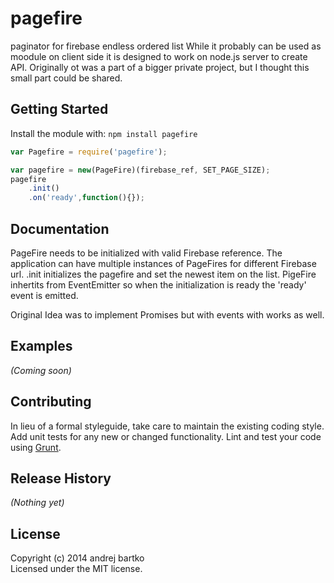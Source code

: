 # pagefire

paginator for firebase endless ordered list
While it probably can be used as moodule on client side it is designed
to work on node.js server to create API. Originally ot was a part of a bigger
private project, but I thought this small part could be shared. 

## Getting Started
Install the module with: `npm install pagefire`

```javascript
var Pagefire = require('pagefire');

var pagefire = new(PageFire)(firebase_ref, SET_PAGE_SIZE);
pagefire
	.init()
	.on('ready',function(){});


```

## Documentation
PageFire needs to be initialized with valid Firebase reference. The application can have multiple instances of PageFires for different Firebase url.
.init initializes the pagefire and set the newest item on the list. PigeFire inhertits from EventEmitter so when the initialization is ready the 'ready' event is emitted.

Original Idea was to implement Promises but with events with works as well.

## Examples
_(Coming soon)_

## Contributing
In lieu of a formal styleguide, take care to maintain the existing coding style. Add unit tests for any new or changed functionality. Lint and test your code using [Grunt](http://gruntjs.com/).

## Release History
_(Nothing yet)_

## License
Copyright (c) 2014 andrej bartko  
Licensed under the MIT license.
